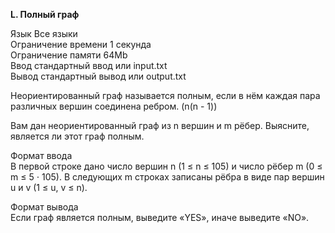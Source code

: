 **L. Полный граф**

Язык Все языки  
Ограничение времени	1 секундa    
Ограничение памяти	64Mb  
Ввод стандартный ввод или input.txt  
Вывод стандартный вывод или output.txt 

Неориентированный граф называется полным, если в нём каждая пара различных вершин соединена ребром.  (n(n - 1))  

Вам дан неориентированный граф из n вершин и m рёбер. Выясните, является ли этот граф полным.    

Формат ввода  
В первой строке дано число вершин n (1 ≤ n ≤ 105) и число рёбер m (0 ≤ m ≤ 5 ⋅ 105). В следующих m строках записаны рёбра в виде пар вершин u и v (1 ≤ u, v ≤ n).  

Формат вывода  
Если граф является полным, выведите «YES», иначе выведите «NO».  


